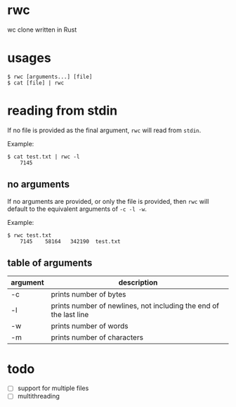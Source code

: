 # rwc
wc clone written in Rust

# usages
```
$ rwc [arguments...] [file]
$ cat [file] | rwc
```

# reading from stdin
If no file is provided as the final argument, `rwc` will read from `stdin`.

Example:
```
$ cat test.txt | rwc -l
    7145
```

## no arguments
If no arguments are provided, or only the file is provided, then `rwc` will
default to the equivalent arguments of `-c -l -w`.

Example:
```
$ rwc test.txt
    7145    58164   342190  test.txt
```

## table of arguments
| argument  | description                                                       |
| --------  | -----------                                                       |
| -c        | prints number of bytes                                            |
| -l        | prints number of newlines, not including the end of the last line |
| -w        | prints number of words                                            |
| -m        | prints number of characters                                       |

# todo
- [ ] support for multiple files
- [ ] multithreading